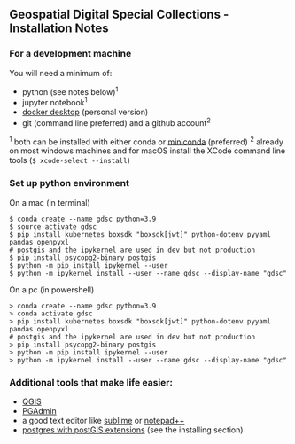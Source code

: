 ## Geospatial Digital Special Collections - Installation Notes

### For a development machine

You will need a minimum of:

- python (see notes below)<sup>1</sup>
- jupyter notebook<sup>1</sup>
- [docker desktop](https://www.docker.com/products/personal/) (personal version) 
- git (command line preferred) and a github account<sup>2</sup>

<sup>1</sup> both can be installed with either conda or [miniconda](https://docs.conda.io/projects/miniconda/en/latest/miniconda-install.html) (preferred)
<sup>2</sup> already on most windows machines and for macOS install the XCode command line tools (```$ xcode-select --install```)

### Set up python environment

On a mac (in terminal)
```
$ conda create --name gdsc python=3.9
$ source activate gdsc
$ pip install kubernetes boxsdk "boxsdk[jwt]" python-dotenv pyyaml pandas openpyxl 
# postgis and the ipykernel are used in dev but not production
$ pip install psycopg2-binary postgis
$ python -m pip install ipykernel --user
$ python -m ipykernel install --user --name gdsc --display-name "gdsc"
```

On a pc (in powershell)
```
> conda create --name gdsc python=3.9
> conda activate gdsc
> pip install kubernetes boxsdk "boxsdk[jwt]" python-dotenv pyyaml pandas openpyxl 
# postgis and the ipykernel are used in dev but not production
> pip install psycopg2-binary postgis
> python -m pip install ipykernel --user
> python -m ipykernel install --user --name gdsc --display-name "gdsc"
```

### Additional tools that make life easier:

- [QGIS](https://qgis.org/en/site/forusers/download.html)
- [PGAdmin](https://www.pgadmin.org/download/)
- a good text editor like [sublime](https://www.sublimetext.com/3) or [notepad++](https://notepad-plus-plus.org/downloads/)
- [postgres with postGIS extensions](https://postgis.net/documentation/getting_started/) (see the installing section)